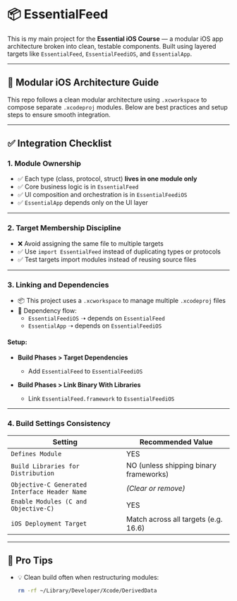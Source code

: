 # 📦 EssentialFeed

This is my main project for the **Essential iOS Course** — a modular iOS app architecture broken into clean, testable components. Built using layered targets like `EssentialFeed`, `EssentialFeediOS`, and `EssentialApp`.

---

## 🧱 Modular iOS Architecture Guide

This repo follows a clean modular architecture using `.xcworkspace` to compose separate `.xcodeproj` modules. Below are best practices and setup steps to ensure smooth integration.

---

## ✅ Integration Checklist

### 1. Module Ownership

- ✅ Each type (class, protocol, struct) **lives in one module only**
- ✅ Core business logic is in `EssentialFeed`
- ✅ UI composition and orchestration is in `EssentialFeediOS`
- ✅ `EssentialApp` depends only on the UI layer

---

### 2. Target Membership Discipline

- ❌ Avoid assigning the same file to multiple targets  
- ✅ Use `import EssentialFeed` instead of duplicating types or protocols  
- ✅ Test targets import modules instead of reusing source files  

---

### 3. Linking and Dependencies

- 📦 This project uses a `.xcworkspace` to manage multiple `.xcodeproj` files
- 🔗 Dependency flow:
  - `EssentialFeediOS` ➝ depends on `EssentialFeed`
  - `EssentialApp` ➝ depends on `EssentialFeediOS`

#### Setup:

- **Build Phases > Target Dependencies**
  - Add `EssentialFeed` to `EssentialFeediOS`

- **Build Phases > Link Binary With Libraries**
  - Link `EssentialFeed.framework` to `EssentialFeediOS`

---

### 4. Build Settings Consistency

| Setting                                      | Recommended Value       |
|---------------------------------------------|--------------------------|
| `Defines Module`                             | YES                      |
| `Build Libraries for Distribution`           | NO (unless shipping binary frameworks) |
| `Objective-C Generated Interface Header Name`| *(Clear or remove)*      |
| `Enable Modules (C and Objective-C)`         | YES                      |
| `iOS Deployment Target`                      | Match across all targets (e.g. 16.6) |

---

## 🧪 Pro Tips

- 💡 Clean build often when restructuring modules:
  ```sh
  rm -rf ~/Library/Developer/Xcode/DerivedData

